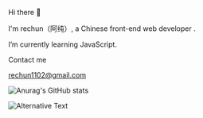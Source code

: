Hi there 👋

I'm rechun（阿纯）, a Chinese front-end web developer .
 
 I’m currently learning JavaScript.
 
Contact me

rechun1102@gmail.com


![Anurag's GitHub stats](https://github-readme-stats.vercel.app/api?username=rechun&show_icons=true&theme=radical)

<img
  src="https://github.com/rechun/rechun/master/images/stat.svg"
  alt="Alternative Text"
/>

